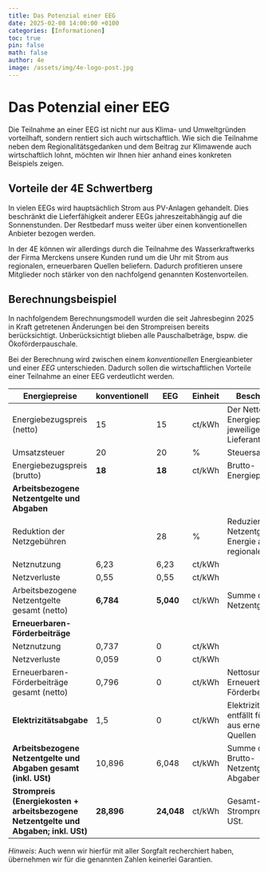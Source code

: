 ```yaml
---
title: Das Potenzial einer EEG
date: 2025-02-08 14:00:00 +0100
categories: [Informationen]
toc: true
pin: false
math: false
author: 4e
image: /assets/img/4e-logo-post.jpg
---
```


# Das Potenzial einer EEG

Die Teilnahme an einer EEG ist nicht nur aus Klima- und Umweltgründen vorteilhaft, sondern rentiert sich auch wirtschaftlich.
Wie sich die Teilnahme neben dem Regionalitätsgedanken und dem Beitrag zur Klimawende auch wirtschaftlich lohnt, möchten wir
Ihnen hier anhand eines konkreten Beispiels zeigen.

## Vorteile der 4E Schwertberg

In vielen EEGs wird hauptsächlich Strom aus PV-Anlagen gehandelt. Dies beschränkt die Lieferfähigkeit
anderer EEGs jahreszeitabhängig auf die Sonnenstunden. Der Restbedarf muss weiter über einen
konventionellen Anbieter bezogen werden.

In der 4E können wir allerdings durch die Teilnahme des Wasserkraftwerks der Firma Merckens unsere Kunden
rund um die Uhr mit Strom aus regionalen, erneuerbaren Quellen beliefern. Dadurch profitieren unsere
Mitglieder noch stärker von den nachfolgend genannten Kostenvorteilen.

## Berechnungsbeispiel

In nachfolgendem Berechnungsmodell wurden die seit Jahresbeginn 2025 in Kraft getretenen Änderungen bei den Strompreisen bereits
berücksichtigt. Unberücksichtigt blieben alle Pauschalbeträge, bspw. die Ökoförderpauschale.

Bei der Berechnung wird zwischen einem _konventionellen_ Energieanbieter und einer _EEG_ unterschieden. Dadurch sollen die
wirtschaftlichen Vorteile einer Teilnahme an einer EEG verdeutlicht werden. 

| Energiepreise | konventionell | EEG | Einheit | Beschreibung |
| --- | --- | --- | --- | --- |
|Energiebezugspreis (netto) | 15 | 15 |ct/kWh |Der Netto-Energiepreis des jeweiligen Lieferanten |
|Umsatzsteuer | 20 | 20 |% |Steuersatz |
|Energiebezugspreis (brutto) | **18** | **18** |ct/kWh |Brutto-Energiepreis  |
| **Arbeitsbezogene Netzentgelte und Abgaben** ||
|Reduktion der Netzgebühren |  | 28 |% |Reduziertes Netzentgelt für Energie aus einer regionalen EEG  |
|Netznutzung | 6,23 | 6,23 |ct/kWh ||
|Netzverluste | 0,55 | 0,55 |ct/kWh ||
|Arbeitsbezogene Netzentgelte gesamt (netto) | **6,784** | **5,040** |ct/kWh|Summe der Netto-Netzentgelte |
| **Erneuerbaren-Förderbeiträge** |  |
|Netznutzung | 0,737 | 0 |ct/kWh ||
|Netzverluste | 0,059 | 0 |ct/kWh ||
|Erneuerbaren-Förderbeiträge gesamt (netto) | 0,796 | 0 |ct/kWh |Nettosumme der Erneuerbaren Förderbeiträge |
| **Elektrizitätsabgabe** | 1,5 | 0 |ct/kWh |Elektrizitätsabgabe entfällt für Strom aus erneuerbaren Quellen |
| **Arbeitsbezogene Netzentgelte und Abgaben gesamt (inkl. USt)** | 10,896 | 6,048 |ct/kWh | Summe der Brutto-Netzentgelte und Abgaben |
| **Strompreis (Energiekosten + arbeitsbezogene Netzentgelte und Abgaben; inkl. USt)** | **28,896** | **24,048** |ct/kWh |Gesamt-Strompreis inkl. USt. |


_Hinweis_: Auch wenn wir hierfür mit aller Sorgfalt recherchiert haben, übernehmen wir für die genannten Zahlen keinerlei Garantien.
